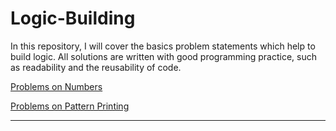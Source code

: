 # Logic-Building
In this repository, I will cover the basics problem statements which help to build logic. All solutions are written with good programming practice, such as readability and the reusability of code.


[Problems on Numbers ](https://github.com/Girish-GAP/Logic-Building/blob/main/C/Problems%20on%20Numbers/README.md)

[Problems on Pattern Printing](https://github.com/Girish-GAP/Logic-Building/blob/main/C/Problems%20on%20Numbers/README.md)


------------------------------------------------------------
